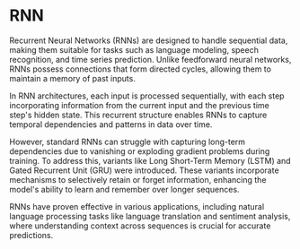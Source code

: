 # RNN
Recurrent Neural Networks (RNNs) are designed to handle sequential data, making them suitable for tasks such as language modeling, speech recognition, and time series prediction. Unlike feedforward neural networks, RNNs possess connections that form directed cycles, allowing them to maintain a memory of past inputs.

In RNN architectures, each input is processed sequentially, with each step incorporating information from the current input and the previous time step's hidden state. This recurrent structure enables RNNs to capture temporal dependencies and patterns in data over time.

However, standard RNNs can struggle with capturing long-term dependencies due to vanishing or exploding gradient problems during training. To address this, variants like Long Short-Term Memory (LSTM) and Gated Recurrent Unit (GRU) were introduced. These variants incorporate mechanisms to selectively retain or forget information, enhancing the model's ability to learn and remember over longer sequences.

RNNs have proven effective in various applications, including natural language processing tasks like language translation and sentiment analysis, where understanding context across sequences is crucial for accurate predictions.
